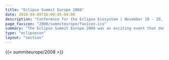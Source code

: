 ```yaml
---
title: "Eclipse Summit Europe 2008"
date: 2018-04-05T16:09:45-04:00
description: "Conference for the Eclipse Ecosystem | November 19 - 20, 2008 | Lugwigsburg, Germany"
page_favicon: "2008/summiteurope/favicon.ico"
summary: "The Eclipse Summit Europe 2008 was an exciting event that demonstrated the vitality of the Eclipse ecosystem!"
type: "eclipsecon"
layout: "section"
---
```


{{< summiteurope/2008 >}}
